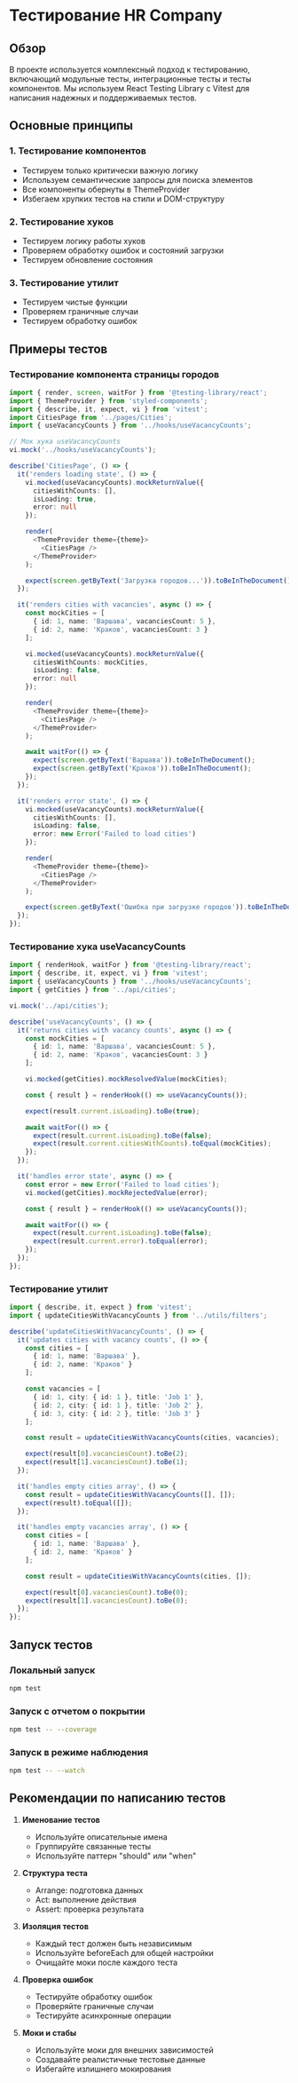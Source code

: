 # Тестирование HR Company

## Обзор
В проекте используется комплексный подход к тестированию, включающий модульные тесты, интеграционные тесты и тесты компонентов. Мы используем React Testing Library с Vitest для написания надежных и поддерживаемых тестов.

## Основные принципы

### 1. Тестирование компонентов
- Тестируем только критически важную логику
- Используем семантические запросы для поиска элементов
- Все компоненты обернуты в ThemeProvider
- Избегаем хрупких тестов на стили и DOM-структуру

### 2. Тестирование хуков
- Тестируем логику работы хуков
- Проверяем обработку ошибок и состояний загрузки
- Тестируем обновление состояния

### 3. Тестирование утилит
- Тестируем чистые функции
- Проверяем граничные случаи
- Тестируем обработку ошибок

## Примеры тестов

### Тестирование компонента страницы городов
```typescript
import { render, screen, waitFor } from '@testing-library/react';
import { ThemeProvider } from 'styled-components';
import { describe, it, expect, vi } from 'vitest';
import CitiesPage from '../pages/Cities';
import { useVacancyCounts } from '../hooks/useVacancyCounts';

// Мок хука useVacancyCounts
vi.mock('../hooks/useVacancyCounts');

describe('CitiesPage', () => {
  it('renders loading state', () => {
    vi.mocked(useVacancyCounts).mockReturnValue({
      citiesWithCounts: [],
      isLoading: true,
      error: null
    });

    render(
      <ThemeProvider theme={theme}>
        <CitiesPage />
      </ThemeProvider>
    );

    expect(screen.getByText('Загрузка городов...')).toBeInTheDocument();
  });

  it('renders cities with vacancies', async () => {
    const mockCities = [
      { id: 1, name: 'Варшава', vacanciesCount: 5 },
      { id: 2, name: 'Краков', vacanciesCount: 3 }
    ];

    vi.mocked(useVacancyCounts).mockReturnValue({
      citiesWithCounts: mockCities,
      isLoading: false,
      error: null
    });

    render(
      <ThemeProvider theme={theme}>
        <CitiesPage />
      </ThemeProvider>
    );

    await waitFor(() => {
      expect(screen.getByText('Варшава')).toBeInTheDocument();
      expect(screen.getByText('Краков')).toBeInTheDocument();
    });
  });

  it('renders error state', () => {
    vi.mocked(useVacancyCounts).mockReturnValue({
      citiesWithCounts: [],
      isLoading: false,
      error: new Error('Failed to load cities')
    });

    render(
      <ThemeProvider theme={theme}>
        <CitiesPage />
      </ThemeProvider>
    );

    expect(screen.getByText('Ошибка при загрузке городов')).toBeInTheDocument();
  });
});
```

### Тестирование хука useVacancyCounts
```typescript
import { renderHook, waitFor } from '@testing-library/react';
import { describe, it, expect, vi } from 'vitest';
import { useVacancyCounts } from '../hooks/useVacancyCounts';
import { getCities } from '../api/cities';

vi.mock('../api/cities');

describe('useVacancyCounts', () => {
  it('returns cities with vacancy counts', async () => {
    const mockCities = [
      { id: 1, name: 'Варшава', vacanciesCount: 5 },
      { id: 2, name: 'Краков', vacanciesCount: 3 }
    ];

    vi.mocked(getCities).mockResolvedValue(mockCities);

    const { result } = renderHook(() => useVacancyCounts());

    expect(result.current.isLoading).toBe(true);

    await waitFor(() => {
      expect(result.current.isLoading).toBe(false);
      expect(result.current.citiesWithCounts).toEqual(mockCities);
    });
  });

  it('handles error state', async () => {
    const error = new Error('Failed to load cities');
    vi.mocked(getCities).mockRejectedValue(error);

    const { result } = renderHook(() => useVacancyCounts());

    await waitFor(() => {
      expect(result.current.isLoading).toBe(false);
      expect(result.current.error).toEqual(error);
    });
  });
});
```

### Тестирование утилит
```typescript
import { describe, it, expect } from 'vitest';
import { updateCitiesWithVacancyCounts } from '../utils/filters';

describe('updateCitiesWithVacancyCounts', () => {
  it('updates cities with vacancy counts', () => {
    const cities = [
      { id: 1, name: 'Варшава' },
      { id: 2, name: 'Краков' }
    ];

    const vacancies = [
      { id: 1, city: { id: 1 }, title: 'Job 1' },
      { id: 2, city: { id: 1 }, title: 'Job 2' },
      { id: 3, city: { id: 2 }, title: 'Job 3' }
    ];

    const result = updateCitiesWithVacancyCounts(cities, vacancies);

    expect(result[0].vacanciesCount).toBe(2);
    expect(result[1].vacanciesCount).toBe(1);
  });

  it('handles empty cities array', () => {
    const result = updateCitiesWithVacancyCounts([], []);
    expect(result).toEqual([]);
  });

  it('handles empty vacancies array', () => {
    const cities = [
      { id: 1, name: 'Варшава' },
      { id: 2, name: 'Краков' }
    ];

    const result = updateCitiesWithVacancyCounts(cities, []);

    expect(result[0].vacanciesCount).toBe(0);
    expect(result[1].vacanciesCount).toBe(0);
  });
});
```

## Запуск тестов

### Локальный запуск
```bash
npm test
```

### Запуск с отчетом о покрытии
```bash
npm test -- --coverage
```

### Запуск в режиме наблюдения
```bash
npm test -- --watch
```

## Рекомендации по написанию тестов

1. **Именование тестов**
   - Используйте описательные имена
   - Группируйте связанные тесты
   - Используйте паттерн "should" или "when"

2. **Структура теста**
   - Arrange: подготовка данных
   - Act: выполнение действия
   - Assert: проверка результата

3. **Изоляция тестов**
   - Каждый тест должен быть независимым
   - Используйте beforeEach для общей настройки
   - Очищайте моки после каждого теста

4. **Проверка ошибок**
   - Тестируйте обработку ошибок
   - Проверяйте граничные случаи
   - Тестируйте асинхронные операции

5. **Моки и стабы**
   - Используйте моки для внешних зависимостей
   - Создавайте реалистичные тестовые данные
   - Избегайте излишнего мокирования 